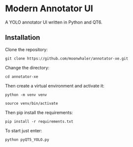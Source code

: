 # Modern Annotator UI
A YOLO annotator UI written in Python and QT6.

## Installation
Clone the repository:

`git clone https://github.com/moonwhaler/annotator-xe.git`

Change the directory:

`cd annotator-xe`

Then create a virtual environment and activate it:

`python -m venv venv`

`source venv/bin/activate`

Then pip install the requirements:

`pip install -r requirements.txt`

To start just enter:

`python pyQT5_YOLO.py`
